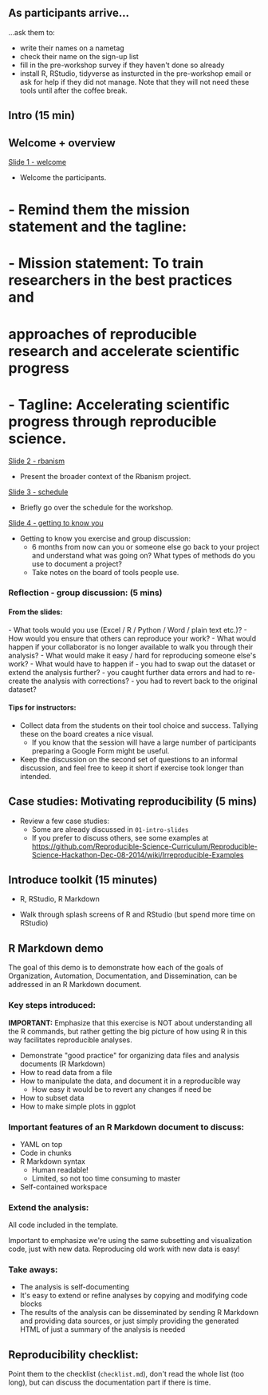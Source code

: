 
## As participants arrive...

...ask them to:
- write their names on a nametag
- check their name on the sign-up list
- fill in the pre-workshop survey if they haven't done so already
- install R, RStudio, tidyverse as insturcted in the pre-workshop email or
ask for help if they did not manage. Note that they will not need these 
tools until after the coffee break. 


## Intro (15 min)

## Welcome + overview

[Slide 1 - welcome]()
- Welcome the participants.

# - Remind them the mission statement and the tagline:
#     - Mission statement: To train researchers in the best practices and 
# approaches of reproducible research and accelerate scientific progress
#     - Tagline: Accelerating scientific progress through reproducible science.

[Slide 2 - rbanism]()
- Present the broader context of the Rbanism project.

[Slide 3 - schedule]()
- Briefly go over the schedule for the workshop.

[Slide 4 - getting to know you]()
- Getting to know you exercise and group discussion:
   - 6 months from now can you or someone else go back to your project and understand what was going on? What types of methods do you use to document a project?
   - Take notes on the board of tools people use.

### Reflection - group discussion: (5 mins)

#### From the slides:

<div class="boxed">
- What tools would you use (Excel / R / Python / Word / plain text etc.)?
- How would you ensure that others can reproduce your work?
- What would happen if your collaborator is no longer available to walk you through
their analysis?
- What would make it easy / hard for reproducing someone else's work?
- What would have to happen if
    - you had to swap out the dataset or extend the analysis further?
    - you caught further data errors and had to re-create the analysis
    with corrections?
    - you had to revert back to the original dataset?
</div>

#### Tips for instructors:

- Collect data from the students on their tool choice and success. Tallying these
on the board creates a nice visual.
    - If you know that the session will have a large number of participants preparing a
    Google Form might be useful.
- Keep the discussion on the second set of questions to an informal discussion, and
feel free to keep it short if exercise took longer than intended.

## Case studies: Motivating reproducibility (5 mins)
- Review a few case studies:
    - Some are already discussed in `01-intro-slides`
    - If you prefer to discuss others, see some examples at https://github.com/Reproducible-Science-Curriculum/Reproducible-Science-Hackathon-Dec-08-2014/wiki/Irreproducible-Examples

## Introduce toolkit (15 minutes)

- R, RStudio, R Markdown

- Walk through splash screens of R and RStudio (but spend more time on RStudio)

## R Markdown demo

The goal of this demo is to demonstrate how each of the goals of Organization, Automation, Documentation, and Dissemination, can be addressed in an R Markdown document.

### Key steps introduced:

**IMPORTANT:** Emphasize that this exercise is NOT about understanding all the R commands,
but rather getting the big picture of how using R in this way facilitates reproducible
analyses.

- Demonstrate "good practice" for organizing data files and analysis
documents (R Markdown)
- How to read data from a file
- How to manipulate the data, and document it in a reproducible way
    - How easy it would be to revert any changes if need be
- How to subset data
- How to make simple plots in ggplot

### Important features of an R Markdown document to discuss:

- YAML on top
- Code in chunks
- R Markdown syntax
    - Human readable!
    - Limited, so not too time consuming to master
- Self-contained workspace

### Extend the analysis:

All code included in the template.

Important to emphasize we're using the same subsetting and visualization code,
just with new data. Reproducing old work with new data is easy!

### Take aways:

- The analysis is self-documenting
- It's easy to extend or refine analyses by copying and modifying code blocks
- The results of the analysis can be disseminated by sending R Markdown and
providing data sources, or just simply providing the generated HTML of just
a summary of the analysis is needed

## Reproducibility checklist:

Point them to the checklist (`checklist.md`), don't read the whole list (too long), but can
discuss the documentation part if there is time.
